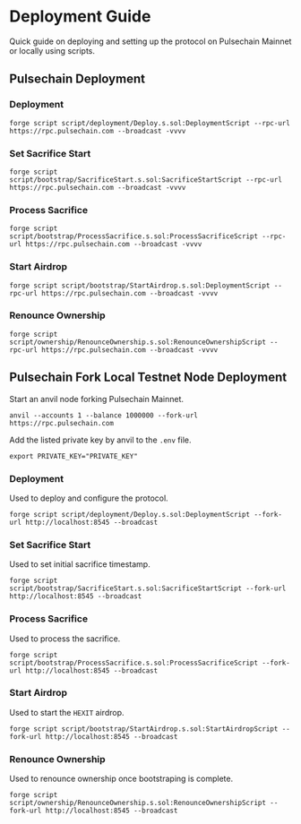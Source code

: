 # Deployment Guide

Quick guide on deploying and setting up the protocol on Pulsechain Mainnet or locally using scripts.

## Pulsechain Deployment

### Deployment

```
forge script script/deployment/Deploy.s.sol:DeploymentScript --rpc-url https://rpc.pulsechain.com --broadcast -vvvv
```

### Set Sacrifice Start

```
forge script script/bootstrap/SacrificeStart.s.sol:SacrificeStartScript --rpc-url https://rpc.pulsechain.com --broadcast -vvvv
```

### Process Sacrifice

```
forge script script/bootstrap/ProcessSacrifice.s.sol:ProcessSacrificeScript --rpc-url https://rpc.pulsechain.com --broadcast -vvvv
```

### Start Airdrop

```
forge script script/bootstrap/StartAirdrop.s.sol:DeploymentScript --rpc-url https://rpc.pulsechain.com --broadcast -vvvv
```

### Renounce Ownership

```
forge script script/ownership/RenounceOwnership.s.sol:RenounceOwnershipScript --rpc-url https://rpc.pulsechain.com --broadcast -vvvv
```

## Pulsechain Fork Local Testnet Node Deployment

Start an anvil node forking Pulsechain Mainnet.

```
anvil --accounts 1 --balance 1000000 --fork-url https://rpc.pulsechain.com
```

Add the listed private key by anvil to the `.env` file.

```
export PRIVATE_KEY="PRIVATE_KEY"
```

### Deployment

Used to deploy and configure the protocol.

```
forge script script/deployment/Deploy.s.sol:DeploymentScript --fork-url http://localhost:8545 --broadcast
```

### Set Sacrifice Start

Used to set initial sacrifice timestamp.

```
forge script script/bootstrap/SacrificeStart.s.sol:SacrificeStartScript --fork-url http://localhost:8545 --broadcast
```

### Process Sacrifice

Used to process the sacrifice.

```
forge script script/bootstrap/ProcessSacrifice.s.sol:ProcessSacrificeScript --fork-url http://localhost:8545 --broadcast
```

### Start Airdrop

Used to start the `HEXIT` airdrop.

```
forge script script/bootstrap/StartAirdrop.s.sol:StartAirdropScript --fork-url http://localhost:8545 --broadcast
```

### Renounce Ownership

Used to renounce ownership once bootstraping is complete.

```
forge script script/ownership/RenounceOwnership.s.sol:RenounceOwnershipScript --fork-url http://localhost:8545 --broadcast
```

